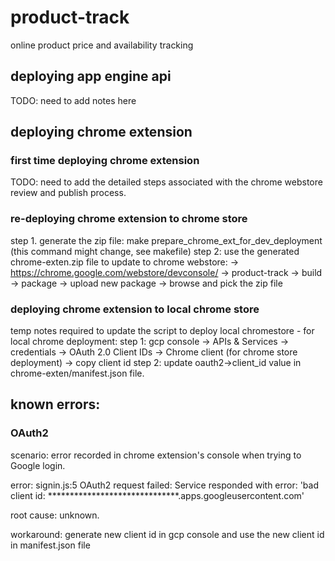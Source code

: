 # product-track
online product price and availability tracking

## deploying app engine api

TODO: need to add notes here

## deploying chrome extension

### first time deploying chrome extension

TODO: need to add the detailed steps associated with the chrome webstore review and publish process. 

### re-deploying chrome extension to chrome store
step 1. generate the zip file:
    make prepare_chrome_ext_for_dev_deployment (this command might change, see makefile)
step 2: use the generated chrome-exten.zip file to update to chrome webstore:
    -> https://chrome.google.com/webstore/devconsole/
    -> product-track 
    -> build 
    -> package 
    -> upload new package 
    -> browse and pick the zip file


### deploying chrome extension to local chrome store
temp notes required to update the script to deploy local chromestore
    - for local chrome deployment: 
step 1: gcp console -> APIs & Services -> credentials -> OAuth 2.0 Client IDs -> Chrome client (for chrome store deployment) -> copy client id
step 2: update oauth2->client_id value in chrome-exten/manifest.json file.


## known errors:


### OAuth2
scenario: error recorded in chrome extension's console when trying to Google login.

error: 
    signin.js:5 OAuth2 request failed: Service responded with error: 'bad client id: ******************************.apps.googleusercontent.com'

root cause: unknown.

workaround: generate new client id in gcp console and use the new client id in manifest.json file

